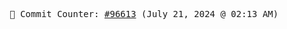 <p align="center">
    <samp>
        📮 Commit Counter: <a href="https://github.com/Javascript-void0/Javascript-void0/commits/main">#96613</a> (July 21, 2024 @ 02:13 AM)
    </samp>
</p>